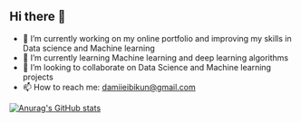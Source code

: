 ## Hi there 👋


- 🔭 I’m currently working on my online portfolio and improving my skills in Data science and Machine learning
- 🌱 I’m currently learning Machine learning and deep learning algorithms
- 👯 I’m looking to collaborate on Data Science and Machine learning projects
- 📫 How to reach me: damiieibikun@gmail.com



[![Anurag's GitHub stats](https://github-readme-stats.vercel.app/api?username=Damiieibikun&show_icons=true&theme=tokyonight)](https://github.com/anuraghazra/github-readme-stats)
